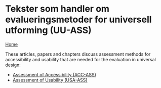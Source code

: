 # Tekster som handler om evalueringsmetoder for universell utforming (UU-ASS)

[Home](./README.md)

These articles, papers and chapters discuss assessment methods for accessibility and usability that are needed for the evaluation in universal design:
* [Assessment of Accessibility (ACC-ASS)](./ACC-ASS.md)
* [Assessment of Usability (USA-ASS)](./USA-ASS.md)